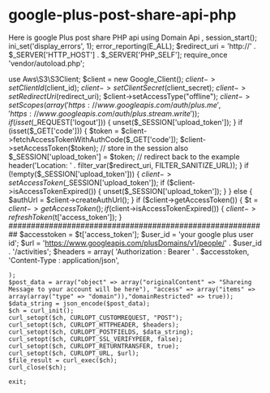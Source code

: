 # google-plus-post-share-api-php
Here is google Plus post share PHP api using Domain Api ,
session_start();
ini_set('display_errors', 1);
error_reporting(E_ALL);
$redirect_uri = 'http://' . $_SERVER['HTTP_HOST'] . $_SERVER['PHP_SELF'];
require_once 'vendor/autoload.php';
   
use Aws\S3\S3Client;
$client = new Google_Client();
$client->setClientId($client_id);
$client->setClientSecret($client_secret);
$client->setRedirectUri($redirect_uri);
$client->setAccessType("offline");
$client->setScopes(array(
    'https://www.googleapis.com/auth/plus.me',
    'https://www.googleapis.com/auth/plus.stream.write'   
));
if (isset($_REQUEST['logout'])) {
    unset($_SESSION['upload_token']);
}
if (isset($_GET['code'])) {
    $token = $client->fetchAccessTokenWithAuthCode($_GET['code']);
    $client->setAccessToken($token);
// store in the session also
    $_SESSION['upload_token'] = $token;
// redirect back to the example
    header('Location: ' . filter_var($redirect_uri, FILTER_SANITIZE_URL));
}
if (!empty($_SESSION['upload_token'])) {
    $client->setAccessToken($_SESSION['upload_token']);
    if ($client->isAccessTokenExpired()) {
        unset($_SESSION['upload_token']);
    }
} else {
    $authUrl = $client->createAuthUrl();
}
if ($client->getAccessToken()) {
    $t = $client->getAccessToken();
    if ($client->isAccessTokenExpired()) {
        $client->refreshToken($t['access_token']);
    }
##########################################################
    $accesstoken = $t['access_token'];
    $user_id = 'your google plus user id';
    $url = 'https://www.googleapis.com/plusDomains/v1/people/' . $user_id . '/activities';
    $headers = array(
        'Authorization : Bearer ' . $accesstoken,
        'Content-Type : application/json',
        
    );
    $post_data = array("object" => array("originalContent" => "Shareing Message to your account will be here"), "access" => array("items" => array(array("type" => "domain")),"domainRestricted" => true));
    $data_string = json_encode($post_data);
    $ch = curl_init();
    curl_setopt($ch, CURLOPT_CUSTOMREQUEST, "POST");
    curl_setopt($ch, CURLOPT_HTTPHEADER, $headers);
    curl_setopt($ch, CURLOPT_POSTFIELDS, $data_string);
    curl_setopt($ch, CURLOPT_SSL_VERIFYPEER, false);
    curl_setopt($ch, CURLOPT_RETURNTRANSFER, true);
    curl_setopt($ch, CURLOPT_URL, $url);
    $file_result = curl_exec($ch);
    curl_close($ch);
    
    exit;
